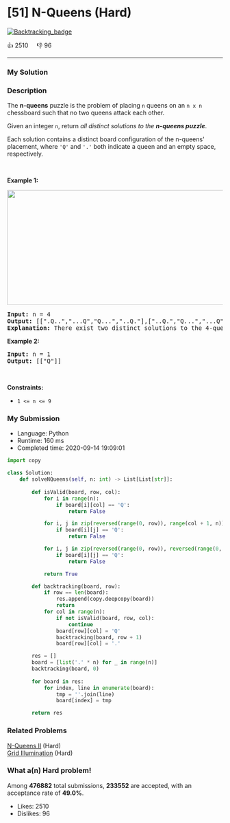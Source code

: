 # [51] N-Queens (Hard)

[![Backtracking_badge](https://img.shields.io/badge/topic-Backtracking-green.svg)](https://leetcode.com/problems/n-queens/) 

:+1: 2510 &nbsp; &nbsp; :thumbsdown: 96

---

### My Solution


### Description
<p>The <strong>n-queens</strong> puzzle is the problem of placing <code>n</code> queens on an <code>n x n</code> chessboard such that no two queens attack each other.</p>

<p>Given an integer <code>n</code>, return <em>all distinct solutions to the <strong>n-queens puzzle</strong></em>.</p>

<p>Each solution contains a distinct board configuration of the n-queens&#39; placement, where <code>&#39;Q&#39;</code> and <code>&#39;.&#39;</code> both indicate a queen and an empty space, respectively.</p>

<p>&nbsp;</p>
<p><strong>Example 1:</strong></p>
<img alt="" src="https://assets.leetcode.com/uploads/2020/11/13/queens.jpg" style="width: 600px; height: 268px;" />
<pre>
<strong>Input:</strong> n = 4
<strong>Output:</strong> [[&quot;.Q..&quot;,&quot;...Q&quot;,&quot;Q...&quot;,&quot;..Q.&quot;],[&quot;..Q.&quot;,&quot;Q...&quot;,&quot;...Q&quot;,&quot;.Q..&quot;]]
<strong>Explanation:</strong> There exist two distinct solutions to the 4-queens puzzle as shown above
</pre>

<p><strong>Example 2:</strong></p>

<pre>
<strong>Input:</strong> n = 1
<strong>Output:</strong> [[&quot;Q&quot;]]
</pre>

<p>&nbsp;</p>
<p><strong>Constraints:</strong></p>

<ul>
	<li><code>1 &lt;= n &lt;= 9</code></li>
</ul>



### My Submission

- Language: Python
- Runtime: 160 ms
- Completed time: 2020-09-14 19:09:01

```Python
import copy

class Solution:
    def solveNQueens(self, n: int) -> List[List[str]]:
        
        def isValid(board, row, col):
            for i in range(n):
                if board[i][col] == 'Q':
                    return False

            for i, j in zip(reversed(range(0, row)), range(col + 1, n)):
                if board[i][j] == 'Q':
                    return False

            for i, j in zip(reversed(range(0, row)), reversed(range(0, col))):
                if board[i][j] == 'Q':
                    return False

            return True

        def backtracking(board, row):
            if row == len(board):
                res.append(copy.deepcopy(board))
                return
            for col in range(n):
                if not isValid(board, row, col):
                    continue
                board[row][col] = 'Q'
                backtracking(board, row + 1)
                board[row][col] = '.'

        res = []
        board = [list('.' * n) for _ in range(n)]
        backtracking(board, 0)
        
        for board in res:
            for index, line in enumerate(board):
                tmp = ''.join(line)
                board[index] = tmp

        return res
```


### Related Problems
[N-Queens II](https://leetcode.com/problems/n-queens-ii/) (Hard) <br>
[Grid Illumination](https://leetcode.com/problems/grid-illumination/) (Hard) <br>



### What a(n) Hard problem!
Among **476882** total submissions, **233552** are accepted, with an acceptance rate of **49.0%**. <br>

- Likes: 2510
- Dislikes: 96

